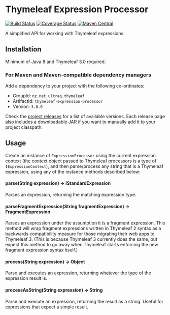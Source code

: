 
Thymeleaf Expression Processor
==============================

[![Build Status](https://github.com/ultraq/thymeleaf-expression-processor/actions/workflows/build.yml/badge.svg)](https://github.com/ultraq/thymeleaf-expression-processor/actions)
[![Coverage Status](https://coveralls.io/repos/github/ultraq/thymeleaf-expression-processor/badge.svg?branch=main)](https://coveralls.io/github/ultraq/thymeleaf-expression-processor?branch=main)
[![Maven Central](https://img.shields.io/maven-central/v/nz.net.ultraq.thymeleaf/thymeleaf-expression-processor.svg?maxAge=3600)](http://search.maven.org/#search|ga|1|g%3A%22nz.net.ultraq.thymeleaf%22%20AND%20a%3A%22thymeleaf-expression-processor%22)

A simplified API for working with Thymeleaf expressions.


Installation
------------

Minimum of Java 8 and Thymeleaf 3.0 required.

### For Maven and Maven-compatible dependency managers
Add a dependency to your project with the following co-ordinates:

 - GroupId: `nz.net.ultraq.thymeleaf`
 - ArtifactId: `thymeleaf-expression-processor`
 - Version: `3.0.0`

Check the [project releases](https://github.com/ultraq/thymeleaf-expression-processor/releases)
for a list of available versions.  Each release page also includes a
downloadable JAR if you want to manually add it to your project classpath.


Usage
-----

Create an instance of `ExpressionProcessor` using the current expression context
(the context object passed to Thymeleaf processors is a type of `IExpressionContext`),
and then parse/process any string that is a Thymeleaf expression, using any of
the instance methods described below:

#### parse(String expression) -> IStandardExpression

Parses an expression, returning the matching expression type.

#### parseFragmentExpression(String fragmentExpression) -> FragmentExpression

Parses an expression under the assumption it is a fragment expression.  This
method will wrap fragment expressions written in Thymeleaf 2 syntax as a
backwards compatibility measure for those migrating their web apps to Thymeleaf
3.  (This is because Thymeleaf 3 currently does the same, but expect this method
to go away when Thymeleaf starts enforcing the new fragment expression syntax
itself.)

#### process(String expression) -> Object

Parse and executes an expression, returning whatever the type of the expression
result is.

#### processAsString(String expression) -> String

Parse and execute an expression, returning the result as a string.  Useful for
expressions that expect a simple result.
